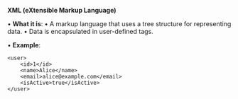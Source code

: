 **XML (eXtensible Markup Language)**

• **What it is**:
• A markup language that uses a tree structure for representing data.
• Data is encapsulated in user-defined tags.

• **Example**:

```
<user>
    <id>1</id>
    <name>Alice</name>
    <email>alice@example.com</email>
    <isActive>true</isActive>
</user>
```